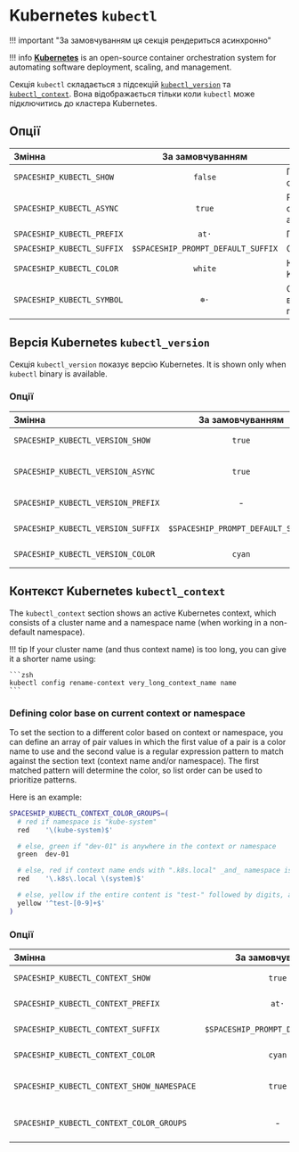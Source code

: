 # Kubernetes `kubectl`

!!! important "За замовчуванням ця секція рендериться асинхронно"

!!! info
    [**Kubernetes**](https://kubernetes.io) is an open-source container orchestration system for automating software deployment, scaling, and management.

Секція `kubectl` складається з підсекцій [`kubectl_version`](#kubernetes-version-kubectl_version) та [`kubectl_context`](#kubernetes-context-kubectl_context). Вона відображається тільки коли `kubectl` може підключитись до кластера Kubernetes.

## Опції

| Змінна                     |          За замовчуванням          | Пояснення                               |
|:-------------------------- |:----------------------------------:| --------------------------------------- |
| `SPACESHIP_KUBECTL_SHOW`   |              `false`               | Показати секцію                         |
| `SPACESHIP_KUBECTL_ASYNC`  |               `true`               | Рендерити секцію асинхронно             |
| `SPACESHIP_KUBECTL_PREFIX` |               `at·`                | Префікс секції                          |
| `SPACESHIP_KUBECTL_SUFFIX` | `$SPACESHIP_PROMPT_DEFAULT_SUFFIX` | Суфікс секції                           |
| `SPACESHIP_KUBECTL_COLOR`  |              `white`               | Колір секції Kubernetes                 |
| `SPACESHIP_KUBECTL_SYMBOL` |               `☸️·`                | Символ, що відображається перед секцією |

## Версія Kubernetes `kubectl_version`

Секція `kubectl_version` показує версію Kubernetes. It is shown only when `kubectl` binary is available.

### Опції

| Змінна                             |          За замовчуванням          | Пояснення                   |
|:---------------------------------- |:----------------------------------:| --------------------------- |
| `SPACESHIP_KUBECTL_VERSION_SHOW`   |               `true`               | Показати підсекцію          |
| `SPACESHIP_KUBECTL_VERSION_ASYNC`  |               `true`               | Рендерити секцію асинхронно |
| `SPACESHIP_KUBECTL_VERSION_PREFIX` |                 -                  | Префікс підсекції           |
| `SPACESHIP_KUBECTL_VERSION_SUFFIX` | `$SPACESHIP_PROMPT_DEFAULT_SUFFIX` | Суфікс підсекції            |
| `SPACESHIP_KUBECTL_VERSION_COLOR`  |               `cyan`               | Колір підсекції             |

## Контекст Kubernetes `kubectl_context`

The `kubectl_context` section shows an active Kubernetes context, which consists of a cluster name and a namespace name (when working in a non-default namespace).

!!! tip
    If your cluster name (and thus context name) is too long, you can give it a shorter name using:

    ```zsh
    kubectl config rename-context very_long_context_name name
    ```

### Defining color base on current context or namespace

To set the section to a different color based on context or namespace, you can define an array of pair values in which the first value of a pair is a color name to use and the second value is a regular expression pattern to match against the section text (context name and/or namespace). The first matched pattern will determine the color, so list order can be used to prioritize patterns.

Here is an example:

```zsh title=".zshrc"
SPACESHIP_KUBECTL_CONTEXT_COLOR_GROUPS=(
  # red if namespace is "kube-system"
  red    '\(kube-system)$'

  # else, green if "dev-01" is anywhere in the context or namespace
  green  dev-01

  # else, red if context name ends with ".k8s.local" _and_ namespace is "system"
  red    '\.k8s\.local \(system)$'

  # else, yellow if the entire content is "test-" followed by digits, and no namespace is displayed
  yellow '^test-[0-9]+$'
)
```

### Опції

| Змінна                                     |          За замовчуванням          | Пояснення                        |
|:------------------------------------------ |:----------------------------------:| -------------------------------- |
| `SPACESHIP_KUBECTL_CONTEXT_SHOW`           |               `true`               | Показати підсекцію               |
| `SPACESHIP_KUBECTL_CONTEXT_PREFIX`         |               `at·`                | Префікс підсекції                |
| `SPACESHIP_KUBECTL_CONTEXT_SUFFIX`         | `$SPACESHIP_PROMPT_DEFAULT_SUFFIX` | Суфікс підсекції                 |
| `SPACESHIP_KUBECTL_CONTEXT_COLOR`          |               `cyan`               | Колір підсекції                  |
| `SPACESHIP_KUBECTL_CONTEXT_SHOW_NAMESPACE` |               `true`               | Чи слід відображати простір імен |
| `SPACESHIP_KUBECTL_CONTEXT_COLOR_GROUPS`   |                 -                  | _Масив_ пар кольорів та шаблонів |
